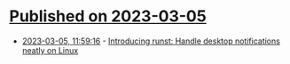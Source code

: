 # [Published on 2023-03-05](index.md)

* [2023-03-05, 11:59:16](https://lobste.rs/s/zthfec/introducing_runst_handle_desktop) - [Introducing runst: Handle desktop notifications neatly on Linux](https://blog.orhun.dev/introducing-runst/)
